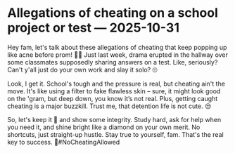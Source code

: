 # Allegations of cheating on a school project or test — 2025-10-31

Hey fam, let's talk about these allegations of cheating that keep popping up like acne before prom! 🚫👀 Just last week, drama erupted in the hallway over some classmates supposedly sharing answers on a test. Like, seriously? Can't y'all just do your own work and slay it solo? 🙄

Look, I get it. School's tough and the pressure is real, but cheating ain't the move. It's like using a filter to fake flawless skin – sure, it might look good on the 'gram, but deep down, you know it’s not real. Plus, getting caught cheating is a major buzzkill. Trust me, that detention life is not cute. 😒

So, let's keep it 💯 and show some integrity. Study hard, ask for help when you need it, and shine bright like a diamond on your own merit. No shortcuts, just straight-up hustle. Stay true to yourself, fam. That's the real key to success. 🌟#NoCheatingAllowed